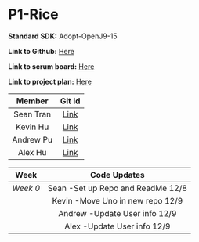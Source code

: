 # P1-Rice
**Standard SDK:** Adopt-OpenJ9-15

**Link to Github:** [Here](https://github.com/sgtran/p1---rice)

**Link to scrum board:** [Here](https://github.com/sgtran/p1---rice/projects/1)

**Link to project plan:** [Here](https://docs.google.com/document/d/1J7p0vuNPozwbu0-tjaQCutQNg-10E0QndgibnOdazJU/edit?usp=sharing)

| **Member** | **Git id** |
| :---:   | :-: |
| Sean Tran | [Link](https://github.com/sgtran) |
| Kevin Hu |  [Link](https://github.com/keviin0)  |
| Andrew Pu |  [Link](https://github.com/) |
| Alex Hu | [Link](https://github.com/AlexH04) |

| **Week** | **Code Updates** |         
| :---:   | :-: |
| *Week 0*| Sean -Set up Repo and ReadMe 12/8 |
|         | Kevin -Move Uno in new repo  12/9|
|         | Andrew -Update User info  12/9|
|         | Alex -Update User info 12/9|
 
